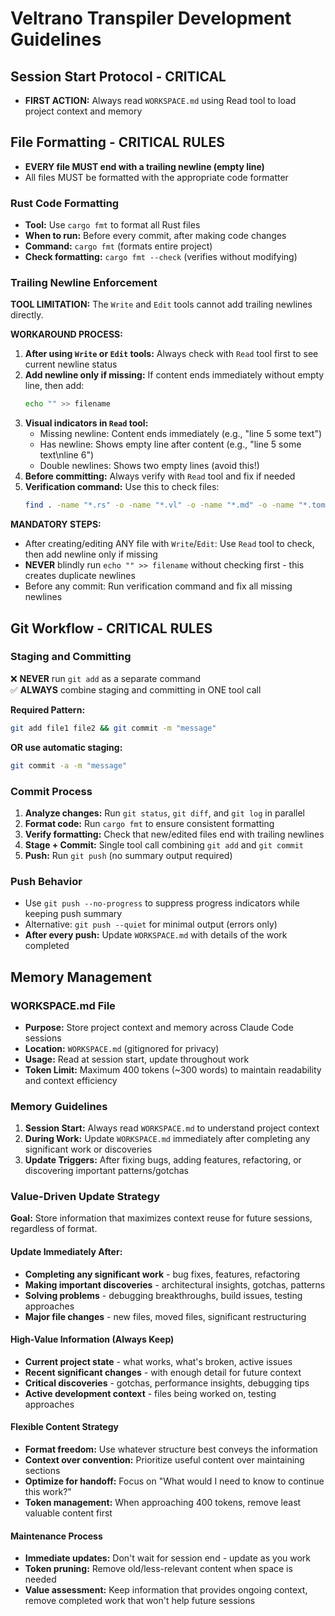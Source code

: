 # Veltrano Transpiler Development Guidelines

## Session Start Protocol - CRITICAL
- **FIRST ACTION:** Always read `WORKSPACE.md` using Read tool to load project context and memory

## File Formatting - CRITICAL RULES
- **EVERY file MUST end with a trailing newline (empty line)**
- All files MUST be formatted with the appropriate code formatter

### Rust Code Formatting
- **Tool:** Use `cargo fmt` to format all Rust files
- **When to run:** Before every commit, after making code changes
- **Command:** `cargo fmt` (formats entire project)
- **Check formatting:** `cargo fmt --check` (verifies without modifying)

### Trailing Newline Enforcement
**TOOL LIMITATION:** The `Write` and `Edit` tools cannot add trailing newlines directly.

**WORKAROUND PROCESS:**
1. **After using `Write` or `Edit` tools:** Always check with `Read` tool first to see current newline status
2. **Add newline only if missing:** If content ends immediately without empty line, then add:
   ```bash
   echo "" >> filename
   ```
3. **Visual indicators in `Read` tool:**
   - Missing newline: Content ends immediately (e.g., "line 5    some text")
   - Has newline: Shows empty line after content (e.g., "line 5    some text\nline 6")
   - Double newlines: Shows two empty lines (avoid this!)
4. **Before committing:** Always verify with `Read` tool and fix if needed
5. **Verification command:** Use this to check files:
   ```bash
   find . -name "*.rs" -o -name "*.vl" -o -name "*.md" -o -name "*.toml" | xargs -I {} sh -c 'if [ ! -s "{}" ] || [ "$(tail -c1 "{}" | wc -l)" -eq 0 ]; then echo "Missing trailing newline: {}"; fi'
   ```

**MANDATORY STEPS:**
- After creating/editing ANY file with `Write`/`Edit`: Use `Read` tool to check, then add newline only if missing
- **NEVER** blindly run `echo "" >> filename` without checking first - this creates duplicate newlines
- Before any commit: Run verification command and fix all missing newlines

## Git Workflow - CRITICAL RULES

### Staging and Committing
❌ **NEVER** run `git add` as a separate command  
✅ **ALWAYS** combine staging and committing in ONE tool call

**Required Pattern:**
```bash
git add file1 file2 && git commit -m "message"
```

**OR use automatic staging:**
```bash
git commit -a -m "message"
```

### Commit Process
1. **Analyze changes:** Run `git status`, `git diff`, and `git log` in parallel
2. **Format code:** Run `cargo fmt` to ensure consistent formatting
3. **Verify formatting:** Check that new/edited files end with trailing newlines
4. **Stage + Commit:** Single tool call combining `git add` and `git commit`
5. **Push:** Run `git push` (no summary output required)

### Push Behavior
- Use `git push --no-progress` to suppress progress indicators while keeping push summary
- Alternative: `git push --quiet` for minimal output (errors only)
- **After every push:** Update `WORKSPACE.md` with details of the work completed

## Memory Management

### WORKSPACE.md File
- **Purpose:** Store project context and memory across Claude Code sessions
- **Location:** `WORKSPACE.md` (gitignored for privacy)
- **Usage:** Read at session start, update throughout work
- **Token Limit:** Maximum 400 tokens (~300 words) to maintain readability and context efficiency

### Memory Guidelines
1. **Session Start:** Always read `WORKSPACE.md` to understand project context
2. **During Work:** Update `WORKSPACE.md` immediately after completing any significant work or discoveries
3. **Update Triggers:** After fixing bugs, adding features, refactoring, or discovering important patterns/gotchas

### Value-Driven Update Strategy

**Goal:** Store information that maximizes context reuse for future sessions, regardless of format.

#### **Update Immediately After:**
- **Completing any significant work** - bug fixes, features, refactoring
- **Making important discoveries** - architectural insights, gotchas, patterns
- **Solving problems** - debugging breakthroughs, build issues, testing approaches
- **Major file changes** - new files, moved files, significant restructuring

#### **High-Value Information (Always Keep)**
- **Current project state** - what works, what's broken, active issues
- **Recent significant changes** - with enough detail for future context
- **Critical discoveries** - gotchas, performance insights, debugging tips
- **Active development context** - files being worked on, testing approaches

#### **Flexible Content Strategy**
- **Format freedom:** Use whatever structure best conveys the information
- **Context over convention:** Prioritize useful content over maintaining sections
- **Optimize for handoff:** Focus on "What would I need to know to continue this work?"
- **Token management:** When approaching 400 tokens, remove least valuable content first

#### **Maintenance Process**
- **Immediate updates:** Don't wait for session end - update as you work
- **Token pruning:** Remove old/less-relevant content when space is needed
- **Value assessment:** Keep information that provides ongoing context, remove completed work that won't help future sessions

